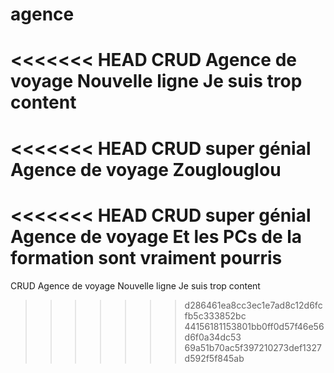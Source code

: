 # agence
<<<<<<< HEAD
CRUD Agence de voyage 
Nouvelle ligne
Je suis trop content
=======
<<<<<<< HEAD
CRUD super génial Agence de voyage
Zouglouglou 
=======
<<<<<<< HEAD
CRUD super génial Agence de voyage
Et les PCs de la formation sont vraiment pourris
=======
CRUD Agence de voyage
Nouvelle ligne
Je suis trop content

>>>>>>> d286461ea8cc3ec1e7ad8c12d6fcfb5c333852bc
>>>>>>> 44156181153801bb0ff0d57f46e56d6f0a34dc53
>>>>>>> 69a51b70ac5f397210273def1327d592f5f845ab
